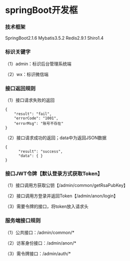 # springBoot开发框
### 技术框架
 SpringBoot2.1.6 Mybatis3.5.2 Redis2.9.1 Shiro1.4
### 标识关键字
（1）admin：标识后台管理系统端

（2）wx：标识微信端

### 接口返回规则
（1）接口请求失败的返回

    {
        "result": "fail",
        "errorCode": "1001",
        "errorMsg": "账号不存在" 
    }

（2）接口请求成功的返回；data中为返回JSON数据

    {
          "result": "success",
          "data": { }
    }

### 接口JWT令牌【默认登录方式获取Token】

（1）接口调用方获取公钥【/admin/common/getRsaPubKey】

（2）接口调用方登录并返回Token【/admin/anon/login】

（3）需要令牌的接口，将token放入请求头

### 服务端接口规则

（1）公共接口：/admin/common/*

（2）访客身份接口：/admin/anon/*

（3）需令牌接口：/admin/auth/*
